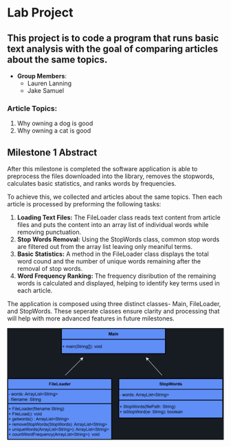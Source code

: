 # Lab Project

## This project is to code a program that runs basic text analysis with the goal of comparing articles about the same topics.

- **Group Members**:
    - Lauren Lanning
    - Jake Samuel

### Article Topics: 
1. Why owning a dog is good
2. Why owning a cat is good

## Milestone 1 Abstract
After this milestone is completed the software application is able to preprocess the files downloaded into the library, removes the stopwords, calculates basic statistics, and ranks words by frequencies.

To achieve this, we collected and articles about the same topics. Then each article is processed by preforming the following tasks:
1. **Loading Text Files:** The FileLoader class reads text content from article files and puts the content into an array list of individual words while removing punctuation.
2. **Stop Words Removal:** Using the StopWords class, common stop words are filtered out from the array list leaving only meaniful terms.
3. **Basic Statistics:** A method in the FileLoader class displays the total word cound and the number of unique words remaining after the removal of stop words.
4. **Word Frequency Ranking:** The frequency disribution of the remaining words is calculated and displayed, helping to identify key terms used in each article.

The application is composed using three distinct classes- Main, FileLoader, and StopWords. These seperate classes ensure clarity and processing that will help with more advanced features in future milestones.

<img alt="UML Diagram for milestone 1" src="Milestone1UML.png">
